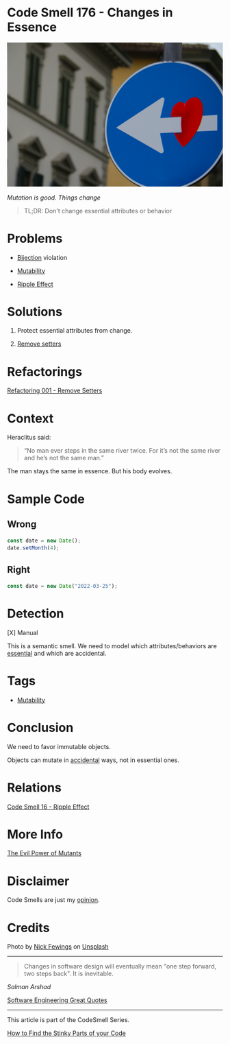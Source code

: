 # Code Smell 176 - Changes in Essence
            
![Code Smell 176 - Changes in Essence](Code%20Smell%20176%20-%20Changes%20in%20Essence.jpg)

*Mutation is good. Things change*

> TL;DR: Don't change essential attributes or behavior

# Problems

- [Bijection](https://github.com/mcsee/Software-Design-Articles/tree/main/Articles/Theory/The%20One%20and%20Only%20Software%20Design%20Principle/readme.md) violation

- [Mutability](https://github.com/mcsee/Software-Design-Articles/tree/main/Articles/Theory/The%20Evil%20Power%20of%20Mutants/readme.md)

- [Ripple Effect](https://github.com/mcsee/Software-Design-Articles/tree/main/Articles/Code%20Smells/Code%20Smell%2016%20-%20Ripple%20Effect/readme.md)

# Solutions

1. Protect essential attributes from change.

2. [Remove setters](https://github.com/mcsee/Software-Design-Articles/tree/main/Articles/Refactorings/Refactoring%20001%20-%20Remove%20Setters/readme.md)

# Refactorings

[Refactoring 001 - Remove Setters](https://github.com/mcsee/Software-Design-Articles/tree/main/Articles/Refactorings/Refactoring%20001%20-%20Remove%20Setters/readme.md)

# Context

Heraclitus said:

> “No man ever steps in the same river twice. For it’s not the same river and he’s not the same man.”

The man stays the same in essence. But his body evolves.

# Sample Code

## Wrong

<!-- [Gist Url](https://gist.github.com/mcsee/7c1ee7181f403225470c90c2f4668f99) -->

```javascript
const date = new Date();
date.setMonth(4);
```

## Right

<!-- [Gist Url](https://gist.github.com/mcsee/c758d376a61469d8ce4266b6e9fbe115) -->

```javascript
const date = new Date("2022-03-25");
```

# Detection

[X] Manual

This is a semantic smell. We need to model which attributes/behaviors are [essential](https://github.com/mcsee/Software-Design-Articles/tree/main/Articles/Theory/No%20Silver%20Bullet/readme.md) and which are accidental.

# Tags

- [Mutability](https://github.com/mcsee/Software-Design-Articles/tree/main/Articles/Theory/The%20Evil%20Power%20of%20Mutants/readme.md) 

# Conclusion

We need to favor immutable objects.

Objects can mutate in [accidental](https://github.com/mcsee/Software-Design-Articles/tree/main/Articles/Theory/No%20Silver%20Bullet/readme.md) ways, not in essential ones.

# Relations

[Code Smell 16 - Ripple Effect](https://github.com/mcsee/Software-Design-Articles/tree/main/Articles/Code%20Smells/Code%20Smell%2016%20-%20Ripple%20Effect/readme.md)

# More Info

[The Evil Power of Mutants](https://github.com/mcsee/Software-Design-Articles/tree/main/Articles/Theory/The%20Evil%20Power%20of%20Mutants/readme.md)

# Disclaimer

Code Smells are just my [opinion](https://github.com/mcsee/Software-Design-Articles/tree/main/Articles/Blogging/I%20Wrote%20More%20than%2090%20Articles%20on%202021%20Here%20is%20What%20I%20Learned/readme.md).

# Credits

Photo by [Nick Fewings](https://unsplash.com/@jannerboy62) on [Unsplash](https://unsplash.com/s/photos/heart-arrow)    

* * *

> Changes in software design will eventually mean "one step forward, two steps back". It is inevitable.

_Salman Arshad_
 
[Software Engineering Great Quotes](https://github.com/mcsee/Software-Design-Articles/tree/main/Articles/Quotes/Software%20Engineering%20Great%20Quotes/readme.md)

* * *

This article is part of the CodeSmell Series.

[How to Find the Stinky Parts of your Code](https://github.com/mcsee/Software-Design-Articles/tree/main/Articles/Code%20Smells/How%20to%20Find%20the%20Stinky%20parts%20of%20your%20Code/readme.md)